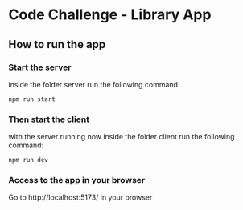 # Code Challenge - Library App

## How to run the app
### Start the server
inside the folder server run the following command:
```
npm run start
```
### Then start the client
with the server running now inside the folder client run the following command:
```
npm run dev
```
### Access to the app in your browser
Go to http://localhost:5173/ in your browser